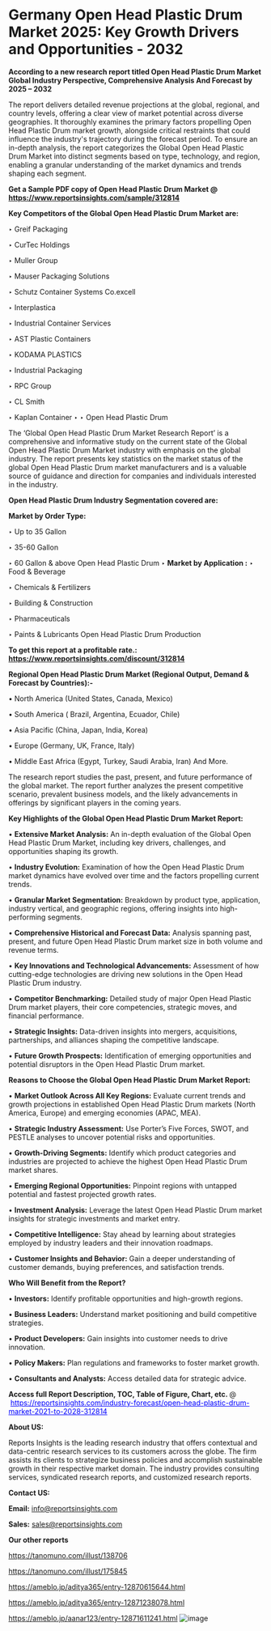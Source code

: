 # Germany Open Head Plastic Drum Market 2025: Key Growth Drivers and Opportunities - 2032

<strong>According to a new research report titled Open Head Plastic Drum Market Global Industry Perspective, Comprehensive Analysis And Forecast by 2025 – 2032</strong>

The report delivers detailed revenue projections at the global, regional, and country levels, offering a clear view of market potential across diverse geographies. It thoroughly examines the primary factors propelling Open Head Plastic Drum market growth, alongside critical restraints that could influence the industry's trajectory during the forecast period. To ensure an in-depth analysis, the report categorizes the Global Open Head Plastic Drum Market into distinct segments based on type, technology, and region, enabling a granular understanding of the market dynamics and trends shaping each segment.

<strong>Get a Sample PDF copy of Open Head Plastic Drum Market </strong><strong>@<a href=https://www.reportsinsights.com/sample/312814 style=color:#0000ff;> https://www.reportsinsights.com/sample/312814</a></strong></font>

<strong>Key Competitors of the Global Open Head Plastic Drum Market are:</strong>

‣ Greif Packaging

‣ CurTec Holdings

‣ Muller Group

‣ Mauser Packaging Solutions

‣ Schutz Container Systems
 Co.excell

‣ Interplastica

‣ Industrial Container Services

‣ AST Plastic Containers

‣ KODAMA PLASTICS

‣ Industrial Packaging

‣ RPC Group

‣ CL Smith

‣ Kaplan Container
‣ 
‣ Open Head Plastic Drum

The ‘Global Open Head Plastic Drum Market Research Report’ is a comprehensive and informative study on the current state of the Global Open Head Plastic Drum Market industry with emphasis on the global industry. The report presents key statistics on the market status of the global Open Head Plastic Drum market manufacturers and is a valuable source of guidance and direction for companies and individuals interested in the industry.

<strong>Open Head Plastic Drum Industry Segmentation covered are:</strong>

<strong>Market by Order Type: </strong>

‣ Up to 35 Gallon

‣ 35-60 Gallon

‣ 60 Gallon & above
Open Head Plastic Drum
‣ 
<strong>Market by Application :</strong>
‣ Food & Beverage

‣ Chemicals & Fertilizers

‣ Building & Construction

‣ Pharmaceuticals

‣ Paints & Lubricants
Open Head Plastic Drum Production

<strong>To get this report at a profitable rate.: <a href=https://www.reportsinsights.com/discount/312814 style=color:#0000ff;>https://www.reportsinsights.com/discount/312814</a></strong></font>

<strong>Regional Open Head Plastic Drum Market (Regional Output, Demand &amp; Forecast by Countries):-</strong>

• North America (United States, Canada, Mexico)

• South America ( Brazil, Argentina, Ecuador, Chile)

• Asia Pacific (China, Japan, India, Korea)

• Europe (Germany, UK, France, Italy)

• Middle East Africa (Egypt, Turkey, Saudi Arabia, Iran) And More.

The research report studies the past, present, and future performance of the global market. The report further analyzes the present competitive scenario, prevalent business models, and the likely advancements in offerings by significant players in the coming years.

<strong>Key Highlights of the Global Open Head Plastic Drum Market Report:</strong>

• <strong>Extensive Market Analysis:</strong> An in-depth evaluation of the Global Open Head Plastic Drum Market, including key drivers, challenges, and opportunities shaping its growth.

• <strong>Industry Evolution:</strong> Examination of how the Open Head Plastic Drum market dynamics have evolved over time and the factors propelling current trends.

• <strong>Granular Market Segmentation:</strong> Breakdown by product type, application, industry vertical, and geographic regions, offering insights into high-performing segments.

• <strong>Comprehensive Historical and Forecast Data:</strong> Analysis spanning past, present, and future Open Head Plastic Drum market size in both volume and revenue terms.

• <strong>Key Innovations and Technological Advancements:</strong> Assessment of how cutting-edge technologies are driving new solutions in the Open Head Plastic Drum industry.

• <strong>Competitor Benchmarking:</strong> Detailed study of major Open Head Plastic Drum market players, their core competencies, strategic moves, and financial performance.

• <strong>Strategic Insights:</strong> Data-driven insights into mergers, acquisitions, partnerships, and alliances shaping the competitive landscape.

• <strong>Future Growth Prospects:</strong> Identification of emerging opportunities and potential disruptors in the Open Head Plastic Drum market.

<strong>Reasons to Choose the Global Open Head Plastic Drum Market Report:</strong>

• <strong>Market Outlook Across All Key Regions:</strong> Evaluate current trends and growth projections in established Open Head Plastic Drum markets (North America, Europe) and emerging economies (APAC, MEA).

• <strong>Strategic Industry Assessment:</strong> Use Porter’s Five Forces, SWOT, and PESTLE analyses to uncover potential risks and opportunities.

• <strong>Growth-Driving Segments:</strong> Identify which product categories and industries are projected to achieve the highest Open Head Plastic Drum market shares.

• <strong>Emerging Regional Opportunities:</strong> Pinpoint regions with untapped potential and fastest projected growth rates.

• <strong>Investment Analysis:</strong> Leverage the latest Open Head Plastic Drum market insights for strategic investments and market entry.

• <strong>Competitive Intelligence:</strong> Stay ahead by learning about strategies employed by industry leaders and their innovation roadmaps.

• <strong>Customer Insights and Behavior:</strong> Gain a deeper understanding of customer demands, buying preferences, and satisfaction trends.

<strong>Who Will Benefit from the Report?</strong>

• <strong>Investors:</strong> Identify profitable opportunities and high-growth regions.

• <strong>Business Leaders:</strong> Understand market positioning and build competitive strategies.

• <strong>Product Developers:</strong> Gain insights into customer needs to drive innovation.

• <strong>Policy Makers:</strong> Plan regulations and frameworks to foster market growth.

• <strong>Consultants and Analysts:</strong> Access detailed data for strategic advice.
</ul>
<strong>Access full Report Description, TOC, Table of Figure, Chart, etc. </strong>@  <a href=https://reportsinsights.com/industry-forecast/open-head-plastic-drum-market-2021-to-2028-312814 style=color:#0000ff;>https://reportsinsights.com/industry-forecast/open-head-plastic-drum-market-2021-to-2028-312814</a></font>

<strong><strong>About US</strong>:</strong>

Reports Insights is the leading research industry that offers contextual and data-centric research services to its customers across the globe. The firm assists its clients to strategize business policies and accomplish sustainable growth in their respective market domain. The industry provides consulting services, syndicated research reports, and customized research reports.

<strong>Contact US:</strong>

<p class=""""><b>Email:</b> <a href=mailto:info@reportsinsights.com>info@reportsinsights.com</a></p>
<p class=""""><b>Sales:</b> <a href=mailto:sales@reportsinsights.com>sales@reportsinsights.com</a></p>

<strong>Our other reports</strong>

<a href=https://tanomuno.com/illust/138706>https://tanomuno.com/illust/138706</a>

<a href=https://tanomuno.com/illust/175845>https://tanomuno.com/illust/175845</a>

<a href=https://ameblo.jp/aditya365/entry-12870615644.html>https://ameblo.jp/aditya365/entry-12870615644.html</a>

<a href=https://ameblo.jp/aditya365/entry-12871238078.html>https://ameblo.jp/aditya365/entry-12871238078.html</a>

<a href=https://ameblo.jp/aanar123/entry-12871611241.html>https://ameblo.jp/aanar123/entry-12871611241.html</a>
![image](https://github.com/user-attachments/assets/07545ad9-6e50-463b-a531-d02ce14df4d1)
